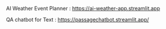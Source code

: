 AI Weather Event Planner : https://ai-weather-app.streamlit.app 

QA chatbot for Text : https://passagechatbot.streamlit.app/
